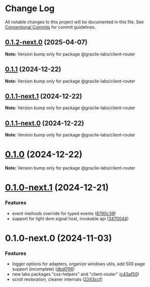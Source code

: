 # Change Log

All notable changes to this project will be documented in this file.
See [Conventional Commits](https://conventionalcommits.org) for commit guidelines.

## [0.1.2-next.0](https://github.com/gracile-web/gracile/compare/@gracile-labs/client-router@0.1.1...@gracile-labs/client-router@0.1.2-next.0) (2025-04-07)

**Note:** Version bump only for package @gracile-labs/client-router

## [0.1.1](https://github.com/gracile-web/gracile/compare/@gracile-labs/client-router@0.1.1-next.1...@gracile-labs/client-router@0.1.1) (2024-12-22)

**Note:** Version bump only for package @gracile-labs/client-router

## [0.1.1-next.1](https://github.com/gracile-web/gracile/compare/@gracile-labs/client-router@0.1.1-next.0...@gracile-labs/client-router@0.1.1-next.1) (2024-12-22)

**Note:** Version bump only for package @gracile-labs/client-router

## [0.1.1-next.0](https://github.com/gracile-web/gracile/compare/@gracile-labs/client-router@0.1.0...@gracile-labs/client-router@0.1.1-next.0) (2024-12-22)

**Note:** Version bump only for package @gracile-labs/client-router

# [0.1.0](https://github.com/gracile-web/gracile/compare/@gracile-labs/client-router@0.1.0-next.1...@gracile-labs/client-router@0.1.0) (2024-12-22)

**Note:** Version bump only for package @gracile-labs/client-router

# [0.1.0-next.1](https://github.com/gracile-web/gracile/compare/@gracile-labs/client-router@0.1.0-next.0...@gracile-labs/client-router@0.1.0-next.1) (2024-12-21)

### Features

* event methods override for typed events ([8790c39](https://github.com/gracile-web/gracile/commit/8790c390ed91ea0455508082358e37bf815eb7ba))
* support for light dom signal host, invokable api ([3470044](https://github.com/gracile-web/gracile/commit/34700449a5a6eff8509e03f3b7100121ab7c2a83))

# 0.1.0-next.0 (2024-11-03)

### Features

* logger options for adapters, organize windows utils, add 500 page support (incomplete) ([dbd01f4](https://github.com/gracile-web/gracile/commit/dbd01f4512fee435de0e28ecdd7bc3e8eb2628c4))
* new labs packages "css-helpers" and "client-router" ([c43af50](https://github.com/gracile-web/gracile/commit/c43af501c94529341757500f3aaaf06b172693dc))
* scroll restoration, cleaner internals ([2243ccf](https://github.com/gracile-web/gracile/commit/2243ccfdede1b06b0d4666a60f935dbd02efcb08))
